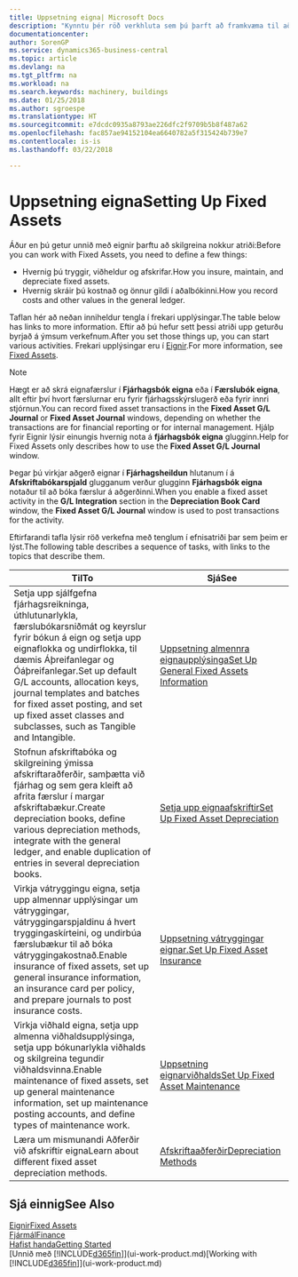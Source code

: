 ```yaml
---
title: Uppsetning eigna| Microsoft Docs
description: "Kynntu þér röð verkhluta sem þú þarft að framkvæma til að setja upp eignir, eins og t.d. þá sem tengjast vélum eða byggingum."
documentationcenter: 
author: SorenGP
ms.service: dynamics365-business-central
ms.topic: article
ms.devlang: na
ms.tgt_pltfrm: na
ms.workload: na
ms.search.keywords: machinery, buildings
ms.date: 01/25/2018
ms.author: sgroespe
ms.translationtype: HT
ms.sourcegitcommit: e7dcdc0935a8793ae226dfc2f9709b5b8f487a62
ms.openlocfilehash: fac857ae94152104ea6640782a5f315424b739e7
ms.contentlocale: is-is
ms.lasthandoff: 03/22/2018

---
```

# <a name="setting-up-fixed-assets"></a><span data-ttu-id="5a729-103">Uppsetning eigna</span><span class="sxs-lookup"><span data-stu-id="5a729-103">Setting Up Fixed Assets</span></span>
<span data-ttu-id="5a729-104">Áður en þú getur unnið með eignir þarftu að skilgreina nokkur atriði:</span><span class="sxs-lookup"><span data-stu-id="5a729-104">Before you can work with Fixed Assets, you need to define a few things:</span></span>  

* <span data-ttu-id="5a729-105">Hvernig þú tryggir, viðheldur og afskrifar.</span><span class="sxs-lookup"><span data-stu-id="5a729-105">How you insure, maintain, and depreciate fixed assets.</span></span>  
* <span data-ttu-id="5a729-106">Hvernig skráir þú kostnað og önnur gildi í aðalbókinni.</span><span class="sxs-lookup"><span data-stu-id="5a729-106">How you record costs and other values in the general ledger.</span></span>  

<span data-ttu-id="5a729-107">Taflan hér að neðan inniheldur tengla í frekari upplýsingar.</span><span class="sxs-lookup"><span data-stu-id="5a729-107">The table below has links to more information.</span></span> <span data-ttu-id="5a729-108">Eftir að þú hefur sett þessi atriði upp geturðu byrjað á ýmsum verkefnum.</span><span class="sxs-lookup"><span data-stu-id="5a729-108">After you set those things up, you can start various activities.</span></span> <span data-ttu-id="5a729-109">Frekari upplýsingar eru í [Eignir](fa-manage.md).</span><span class="sxs-lookup"><span data-stu-id="5a729-109">For more information, see [Fixed Assets](fa-manage.md).</span></span>  

> [!NOTE]  
>   <span data-ttu-id="5a729-110">Hægt er að skrá eignafærslur í **Fjárhagsbók eigna** eða í **Færslubók eigna**, allt eftir því hvort færslurnar eru fyrir fjárhagsskýrslugerð eða fyrir innri stjórnun.</span><span class="sxs-lookup"><span data-stu-id="5a729-110">You can record fixed asset transactions in the **Fixed Asset G/L Journal** or **Fixed Asset Journal** windows, depending on whether the transactions are for financial reporting or for internal management.</span></span> <span data-ttu-id="5a729-111">Hjálp fyrir Eignir lýsir einungis hvernig nota á **fjárhagsbók eigna** glugginn.</span><span class="sxs-lookup"><span data-stu-id="5a729-111">Help for Fixed Assets only describes how to use the **Fixed Asset G/L Journal** window.</span></span>  

<span data-ttu-id="5a729-112">Þegar þú virkjar aðgerð eignar í **Fjárhagsheildun** hlutanum í á **Afskriftabókarspjald** glugganum verður glugginn **Fjárhagsbók eigna** notaður til að bóka færslur á aðgerðinni.</span><span class="sxs-lookup"><span data-stu-id="5a729-112">When you enable a fixed asset activity in the **G/L Integration** section in the **Depreciation Book Card** window, the **Fixed Asset G/L Journal** window is used to post transactions for the activity.</span></span>

<span data-ttu-id="5a729-113">Eftirfarandi tafla lýsir röð verkefna með tenglum í efnisatriði þar sem þeim er lýst.</span><span class="sxs-lookup"><span data-stu-id="5a729-113">The following table describes a sequence of tasks, with links to the topics that describe them.</span></span>  

| <span data-ttu-id="5a729-114">Til</span><span class="sxs-lookup"><span data-stu-id="5a729-114">To</span></span> | <span data-ttu-id="5a729-115">Sjá</span><span class="sxs-lookup"><span data-stu-id="5a729-115">See</span></span> |
| --- | --- |
| <span data-ttu-id="5a729-116">Setja upp sjálfgefna fjárhagsreikninga, úthlutunarlykla, færslubókarsniðmát og keyrslur fyrir bókun á eign og setja upp eignaflokka og undirflokka, til dæmis Áþreifanlegar og Óáþreifanlegar.</span><span class="sxs-lookup"><span data-stu-id="5a729-116">Set up default G/L accounts, allocation keys, journal templates and batches for fixed asset posting, and set up fixed asset classes and subclasses, such as Tangible and Intangible.</span></span> |[<span data-ttu-id="5a729-117">Uppsetning almennra eignaupplýsinga</span><span class="sxs-lookup"><span data-stu-id="5a729-117">Set Up General Fixed Assets Information</span></span>](fa-how-setup-general.md) |
| <span data-ttu-id="5a729-118">Stofnun afskriftabóka og skilgreining ýmissa afskriftaraðferðir, samþætta við fjárhag og sem gera kleift að afrita færslur í margar afskriftabækur.</span><span class="sxs-lookup"><span data-stu-id="5a729-118">Create depreciation books, define various depreciation methods, integrate with the general ledger, and enable duplication of entries in several depreciation books.</span></span> |[<span data-ttu-id="5a729-119">Setja upp eignaafskriftir</span><span class="sxs-lookup"><span data-stu-id="5a729-119">Set Up Fixed Asset Depreciation</span></span>](fa-how-setup-depreciation.md) |
| <span data-ttu-id="5a729-120">Virkja vátryggingu eigna, setja upp almennar upplýsingar um vátryggingar, vátryggingarspjaldinu á hvert tryggingaskírteini, og undirbúa færslubækur til að bóka vátryggingakostnað.</span><span class="sxs-lookup"><span data-stu-id="5a729-120">Enable insurance of fixed assets, set up general insurance information, an insurance card per policy, and prepare journals to post insurance costs.</span></span> |[<span data-ttu-id="5a729-121">Uppsetning vátryggingar eignar.</span><span class="sxs-lookup"><span data-stu-id="5a729-121">Set Up Fixed Asset Insurance</span></span>](fa-how-setup-insurance.md) |
| <span data-ttu-id="5a729-122">Virkja viðhald eigna, setja upp almenna viðhaldsupplýsinga, setja upp bókunarlykla viðhalds og skilgreina tegundir viðhaldsvinna.</span><span class="sxs-lookup"><span data-stu-id="5a729-122">Enable maintenance of fixed assets, set up general maintenance information, set up maintenance posting accounts, and define types of maintenance work.</span></span> |[<span data-ttu-id="5a729-123">Uppsetning eignarviðhalds</span><span class="sxs-lookup"><span data-stu-id="5a729-123">Set Up Fixed Asset Maintenance</span></span>](fa-how-setup-maintenance.md) |
| <span data-ttu-id="5a729-124">Læra um mismunandi Aðferðir við afskriftir eigna</span><span class="sxs-lookup"><span data-stu-id="5a729-124">Learn about different fixed asset depreciation methods.</span></span> |[<span data-ttu-id="5a729-125">Afskriftaaðferðir</span><span class="sxs-lookup"><span data-stu-id="5a729-125">Depreciation Methods</span></span>](fa-depreciation-methods.md) |

## <a name="see-also"></a><span data-ttu-id="5a729-126">Sjá einnig</span><span class="sxs-lookup"><span data-stu-id="5a729-126">See Also</span></span>
[<span data-ttu-id="5a729-127">Eignir</span><span class="sxs-lookup"><span data-stu-id="5a729-127">Fixed Assets</span></span>](fa-manage.md)  
[<span data-ttu-id="5a729-128">Fjármál</span><span class="sxs-lookup"><span data-stu-id="5a729-128">Finance</span></span>](finance.md)  
[<span data-ttu-id="5a729-129">Hafist handa</span><span class="sxs-lookup"><span data-stu-id="5a729-129">Getting Started</span></span>](product-get-started.md)  
<span data-ttu-id="5a729-130">[Unnið með [!INCLUDE[d365fin](includes/d365fin_md.md)]](ui-work-product.md)</span><span class="sxs-lookup"><span data-stu-id="5a729-130">[Working with [!INCLUDE[d365fin](includes/d365fin_md.md)]](ui-work-product.md)</span></span>


